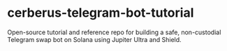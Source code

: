 # cerberus-telegram-bot-tutorial
Open-source tutorial and reference repo for building a safe, non-custodial Telegram swap bot on Solana using Jupiter Ultra and Shield.
